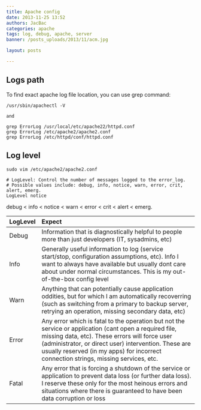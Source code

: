 ```yaml
---
title: Apache config
date: 2013-11-25 13:52
authors: JacBac
categories: apache
tags: log, debug, apache, server
banner: /posts_uploads/2013/11/acm.jpg

layout: posts

---
```


## Logs path

To find exact apache log file location, you can use grep command:

```
/usr/sbin/apachectl -V

and

grep ErrorLog /usr/local/etc/apache22/httpd.conf
grep ErrorLog /etc/apache2/apache2.conf
grep ErrorLog /etc/httpd/conf/httpd.conf
```


## Log level

```shell
sudo vim /etc/apache2/apache2.conf
```


```shell
# LogLevel: Control the number of messages logged to the error_log.
# Possible values include: debug, info, notice, warn, error, crit, alert, emerg.
LogLevel notice
```

debug < info < notice < warn < error < crit < alert < emerg.


| LogLevel        | Expect        |
| :-------------- |:--------------|
| Debug           | Information that is diagnostically helpful to people more than just developers (IT, sysadmins, etc) |
| Info            | Generally useful information to log (service start/stop, configuration assumptions, etc). Info I want to always have available but usually dont care about under normal circumstances. This is my out-of-the-box config level |
| Warn            | Anything that can potentially cause application oddities, but for which I am automatically recoverring (such as switching from a primary to backup server, retrying an operation, missing secondary data, etc) |
| Error           | Any error which is fatal to the operation but not the service or application (cant open a required file, missing data, etc). These errors will force user (administrator, or direct user) intervention. These are usually reserved (in my apps) for incorrect connection strings, missing services, etc. |
| Fatal           | Any error that is forcing a shutdown of the service or application to prevent data loss (or further data loss). I reserve these only for the most heinous errors and situations where there is guaranteed to have been data corruption or loss |
